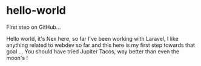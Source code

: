 # hello-world
First step on GitHub...


Hello world, it's Nex here, so far I've been working with Laravel, I like anything related to webdev so far and this here is my first step towards that goal ...
You should have tried Jupiter Tacos, way better than even the moon's !
